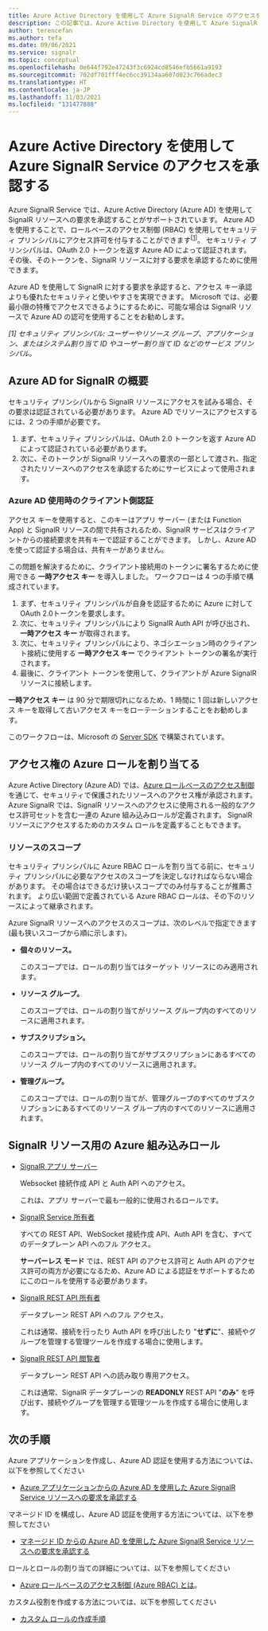 ```yaml
---
title: Azure Active Directory を使用して Azure SignalR Service のアクセスを承認する
description: この記事では、Azure Active Directory を使用して Azure SignalR Service リソースへのアクセスを承認する方法について説明します。
author: terencefan
ms.author: tefa
ms.date: 09/06/2021
ms.service: signalr
ms.topic: conceptual
ms.openlocfilehash: 0e644f792e47243f3c6924cd8546efb5661a9193
ms.sourcegitcommit: 702df701fff4ec6cc39134aa607d023c766adec3
ms.translationtype: HT
ms.contentlocale: ja-JP
ms.lasthandoff: 11/03/2021
ms.locfileid: "131477888"
---
```

# <a name="authorize-access-with-azure-active-directory-for-azure-signalr-service"></a>Azure Active Directory を使用して Azure SignalR Service のアクセスを承認する

Azure SignalR Service では、Azure Active Directory (Azure AD) を使用して SignalR リソースへの要求を承認することがサポートされています。 Azure AD を使用することで、ロールベースのアクセス制御 (RBAC) を使用してセキュリティ プリンシパルにアクセス許可を付与することができます<sup>[<a href="#security-principal">1</a>]</sup>。 セキュリティ プリンシパルは、OAuth 2.0 トークンを返す Azure AD によって認証されます。 その後、そのトークンを、SignalR リソースに対する要求を承認するために使用できます。

Azure AD を使用して SignalR に対する要求を承認すると、アクセス キー承認よりも優れたセキュリティと使いやすさを実現できます。 Microsoft では、必要最小限の特権でアクセスできるようにするために、可能な場合は SignalR リソースで Azure AD の認可を使用することをお勧めします。

<a id="security-principal"></a>
 *[1] セキュリティ プリンシパル: ユーザーやリソース グループ、アプリケーション、またはシステム割り当て ID やユーザー割り当て ID などのサービス プリンシパル。*

## <a name="overview-of-azure-ad-for-signalr"></a>Azure AD for SignalR の概要

セキュリティ プリンシパルから SignalR リソースにアクセスを試みる場合、その要求は認証されている必要があります。 Azure AD でリソースにアクセスするには、2 つの手順が必要です。 

1. まず、セキュリティ プリンシパルは、OAuth 2.0 トークンを返す Azure AD によって認証されている必要があります。 
2. 次に、そのトークンが SignalR リソースへの要求の一部として渡され、指定されたリソースへのアクセスを承認するためにサービスによって使用されます。

### <a name="client-side-authentication-while-using-azure-ad"></a>Azure AD 使用時のクライアント側認証

アクセス キーを使用すると、このキーはアプリ サーバー (または Function App) と SignalR リソースの間で共有されるため、SignalR サービスはクライアントからの接続要求を共有キーで認証することができます。 しかし、Azure AD を使って認証する場合は、共有キーがありません。 

この問題を解決するために、クライアント接続用のトークンに署名するために使用できる **一時アクセス キー** を導入しました。 ワークフローは 4 つの手順で構成されています。

1. まず、セキュリティ プリンシパルが自身を認証するために Azure に対して OAuth 2.0トークンを要求します。
2. 次に、セキュリティ プリンシパルにより SignalR Auth API が呼び出され、**一時アクセス キー** が取得されます。
3. 次に、セキュリティ プリンシパルにより、ネゴシエーション時のクライアント接続に使用する **一時アクセス キー** でクライアント トークンの署名が実行されます。
4. 最後に、クライアント トークンを使用して、クライアントが Azure SignalR リソースに接続します。

**一時アクセス キー** は 90 分で期限切れになるため、1 時間に 1 回は新しいアクセス キーを取得して古いアクセス キーをローテーションすることをお勧めします。 

このワークフローは、Microsoft の [Server SDK](https://github.com/Azure/azure-signalr) で構築されています。

## <a name="assign-azure-roles-for-access-rights"></a>アクセス権の Azure ロールを割り当てる

Azure Active Directory (Azure AD) では、[Azure ロールベースのアクセス制御](../role-based-access-control/overview.md)を通じて、セキュリティで保護されたリソースへのアクセス権が承認されます。 Azure SignalR では、SignalR リソースへのアクセスに使用される一般的なアクセス許可セットを含む一連の Azure 組み込みロールが定義されます。 SignalR リソースにアクセスするためのカスタム ロールを定義することもできます。

### <a name="resource-scope"></a>リソースのスコープ

セキュリティ プリンシパルに Azure RBAC ロールを割り当てる前に、セキュリティ プリンシパルに必要なアクセスのスコープを決定しなければならない場合があります。 その場合はできるだけ狭いスコープでのみ付与することが推薦されます。 より広い範囲で定義されている Azure RBAC ロールは、その下のリソースによって継承されます。

Azure SignalR リソースへのアクセスのスコープは、次のレベルで指定できます (最も狭いスコープから順に示します)。

- **個々のリソース。** 

  このスコープでは、ロールの割り当てはターゲット リソースにのみ適用されます。

- **リソース グループ。** 

  このスコープでは、ロールの割り当てがリソース グループ内のすべてのリソースに適用されます。

- **サブスクリプション。**

  このスコープでは、ロールの割り当てがサブスクリプションにあるすべてのリソース グループ内のすべてのリソースに適用されます。

- **管理グループ。** 
  
  このスコープでは、ロールの割り当てが、管理グループのすべてのサブスクリプションにあるすべてのリソース グループ内のすべてのリソースに適用されます。

## <a name="azure-built-in-roles-for-signalr-resources"></a>SignalR リソース用の Azure 組み込みロール

- [SignalR アプリ サーバー](../role-based-access-control/built-in-roles.md#signalr-app-server-preview)

    Websocket 接続作成 API と Auth API へのアクセス。
    
    これは、アプリ サーバーで最も一般的に使用されるロールです。

- [SignalR Service 所有者](../role-based-access-control/built-in-roles.md#signalr-service-owner)

    すべての REST API、WebSocket 接続作成 API、Auth API を含む、すべてのデータプレーン API へのフル アクセス。

    **サーバーレス モード** では、REST API のアクセス許可と Auth API のアクセス許可の両方が必要になるため、Azure AD による認証をサポートするためにこのロールを使用する必要があります。

- [SignalR REST API 所有者](../role-based-access-control/built-in-roles.md#signalr-rest-api-owner)

    データプレーン REST API へのフル アクセス。

    これは通常、接続を行ったり Auth API を呼び出したり "**せずに**"、接続やグループを管理する管理ツールを作成する場合に使用します。

- [SignalR REST API 閲覧者](../role-based-access-control/built-in-roles.md#signalr-rest-api-reader)

    データプレーン REST API への読み取り専用アクセス。

    これは通常、SignalR データプレーンの **READONLY** REST API "**のみ**" を呼び出す、接続やグループを管理する管理ツールを作成する場合に使用します。

## <a name="next-steps"></a>次の手順

Azure アプリケーションを作成し、Azure AD 認証を使用する方法については、以下を参照してください
- [Azure アプリケーションからの Azure AD を使用した Azure SignalR Service リソースへの要求を承認する](signalr-howto-authorize-application.md)

マネージド ID を構成し、Azure AD 認証を使用する方法については、以下を参照してださい
- [マネージド ID からの Azure AD を使用した Azure SignalR Service リソースへの要求を承認する](signalr-howto-authorize-managed-identity.md)

ロールとロールの割り当ての詳細については、以下を参照してください 
- [Azure ロールベースのアクセス制御 (Azure RBAC) とは](../role-based-access-control/overview.md)。

カスタム役割を作成する方法については、以下を参照してください 
- [カスタム ロールの作成手順](../role-based-access-control/custom-roles.md#steps-to-create-a-custom-role)